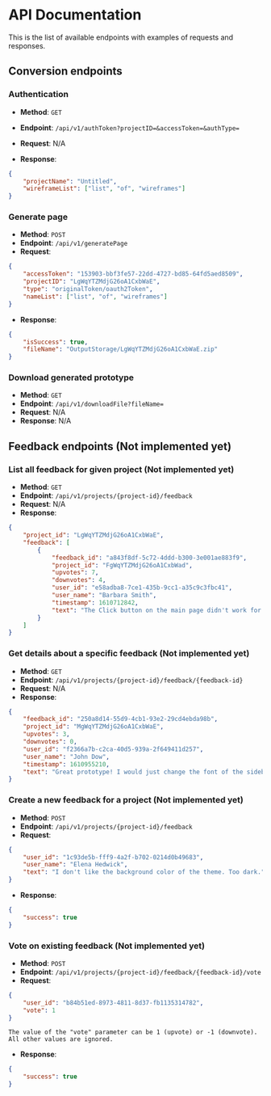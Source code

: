 # API Documentation
This is the list of available endpoints with examples of requests and responses.

## Conversion endpoints

### Authentication

- **Method**: ``GET``
- **Endpoint**: ``/api/v1/authToken?projectID=&accessToken=&authType=``
- **Request**:  N/A

- **Response**: 

```json
{
    "projectName": "Untitled",
    "wireframeList": ["list", "of", "wireframes"]
}
```

### Generate page

- **Method**: `POST`
- **Endpoint**: ``/api/v1/generatePage``
- **Request**: 

```json
{
    "accessToken": "153903-bbf3fe57-22dd-4727-bd85-64fd5aed8509",
    "projectID": "LgWqYTZMdjG26oA1CxbWaE",
    "type": "originalToken/oauth2Token",
    "nameList": ["list", "of", "wireframes"]
}
```

- **Response**:

```json
{
    "isSuccess": true,
    "fileName": "OutputStorage/LgWqYTZMdjG26oA1CxbWaE.zip"
}
```

### Download generated prototype

- **Method**: ``GET``
- **Endpoint**: ``/api/v1/downloadFile?fileName=``
- **Request**: N/A
- **Response**: N/A


## Feedback endpoints (Not implemented yet)
### List all feedback for given project (Not implemented yet)
- **Method**: ``GET``
- **Endpoint**: ``/api/v1/projects/{project-id}/feedback``
- **Request**: N/A
- **Response**:
```json
{
    "project_id": "LgWqYTZMdjG26oA1CxbWaE",
    "feedback": [
        {
            "feedback_id": "a843f8df-5c72-4ddd-b300-3e001ae883f9",
            "project_id": "FgWqYTZMdjG26oA1CxbWad",
            "upvotes": 7,
            "downvotes": 4,
            "user_id": "e58adba8-7ce1-435b-9cc1-a35c9c3fbc41",
            "user_name": "Barbara Smith",
            "timestamp": 1610712842,
            "text": "The Click button on the main page didn't work for me."
        }
    ] 
}
```

### Get details about a specific feedback (Not implemented yet)
- **Method**: ``GET``
- **Endpoint**: ``/api/v1/projects/{project-id}/feedback/{feedback-id}``
- **Request**: N/A
- **Response**:
```json
{
    "feedback_id": "250a8d14-55d9-4cb1-93e2-29cd4ebda98b",
    "project_id": "MgWqYTZMdjG26oA1CxbWaE",
    "upvotes": 3,
    "downvotes": 0,
    "user_id": "f2366a7b-c2ca-40d5-939a-2f649411d257",
    "user_name": "John Dow",
    "timestamp": 1610955210,
    "text": "Great prototype! I would just change the font of the sidebar."
}
```

### Create a new feedback for a project (Not implemented yet)
- **Method**: ``POST``
- **Endpoint**: ``/api/v1/projects/{project-id}/feedback``
- **Request**:
```json
{
    "user_id": "1c93de5b-fff9-4a2f-b702-0214d0b49683",
    "user_name": "Elena Hedwick",
    "text": "I don't like the background color of the theme. Too dark."
}
```
- **Response**:
```json
{
    "success": true
}
```

### Vote on existing feedback (Not implemented yet)
- **Method**: ``POST``
- **Endpoint**: ``/api/v1/projects/{project-id}/feedback/{feedback-id}/vote``
- **Request**:
```json
{
    "user_id": "b84b51ed-8973-4811-8d37-fb1135314782",
    "vote": 1
}
```
```warning
The value of the "vote" parameter can be 1 (upvote) or -1 (downvote). All other values are ignored.
```
- **Response**:
```json
{
    "success": true
}
```
